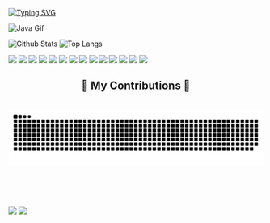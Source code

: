 [![Typing SVG](https://readme-typing-svg.demolab.com?font=Noto+Sans+Japanese&weight=900&size=35&pause=1000&color=8FF700&width=600&height=76&lines=Hi👋%2C+I'm+Pranshu...;I'm+currently+working+on+☆+★+✮+★+☆)](https://git.io/typing-svg)

![Java Gif](https://user-images.githubusercontent.com/45304978/197178414-391a5285-2ea4-46ed-b6d9-58dfd9789fd1.gif)

![Github Stats](https://github-readme-stats.vercel.app/api?username=pranshuag9&show_icons=true&theme=radical&hide_border=false&locale=en&count_private=true) ![Top Langs](https://github-readme-stats.vercel.app/api/top-langs/?username=pranshuag9&layout=compact&hide=jupyter%20notebook&theme=radical&show_icons=true&langs_count=10)

<div>
 <img height=50 src="https://cdn.jsdelivr.net/gh/devicons/devicon/icons/python/python-original.svg"/>
 <img height=50 src="https://cdn.jsdelivr.net/gh/devicons/devicon/icons/java/java-original.svg"/>
 <img height=50 src="https://cdn.jsdelivr.net/gh/devicons/devicon/icons/html5/html5-original.svg"/>
 <img height=50 src="https://cdn.jsdelivr.net/gh/devicons/devicon/icons/css3/css3-original.svg"/>
 <img height=50 src="https://cdn.jsdelivr.net/gh/devicons/devicon@latest/icons/javascript/javascript-original.svg"/>
 <img height=50 src="https://cdn.jsdelivr.net/gh/devicons/devicon/icons/git/git-plain.svg"/>
 <img height=50 src="https://cdn.jsdelivr.net/gh/devicons/devicon@latest/icons/github/github-original.svg"/>
 <img height=50 src="https://cdn.jsdelivr.net/gh/devicons/devicon@latest/icons/mysql/mysql-original.svg" />
 <img height=50 src="https://cdn.jsdelivr.net/gh/devicons/devicon@latest/icons/postgresql/postgresql-original-wordmark.svg" />
 <img height=50 src="https://cdn.jsdelivr.net/gh/devicons/devicon@latest/icons/postman/postman-original.svg" />
 <img height=50 src="https://cdn.jsdelivr.net/gh/devicons/devicon@latest/icons/linux/linux-original.svg" />
 <img height=50 src="https://cdn.jsdelivr.net/gh/devicons/devicon@latest/icons/googlecloud/googlecloud-original.svg" />
 <img height=50 src="https://cdn.jsdelivr.net/gh/devicons/devicon@latest/icons/amazonwebservices/amazonwebservices-plain-wordmark.svg" />
 <img height=50 src="https://cdn.jsdelivr.net/gh/devicons/devicon@latest/icons/latex/latex-original.svg" />
</div>

<div align="center">
  <h2>🐍 My Contributions 🐍</h2>
  <br>
  <img alt="snake eating my contributions" src="https://raw.githubusercontent.com/pranshuag9/pranshuag9/output/github-contribution-grid-snake-dark.svg" />
  
  <br/><br/><br/>
</div>
<!--![github-contribution-grid-snake](https://github.com/pranshuag9/pranshuag9/github-contribution-grid-snake.svg)-->

[![](https://img.shields.io/badge/linkedin-%230077B5.svg?style=for-the-badge&logo=linkedin)](https://www.linkedin.com/in/aggarwalpranshu/)
![](https://komarev.com/ghpvc/?username=pranshuag9&color=red)

<!--
**pranshuag9/pranshuag9** is a ✨ _special_ ✨ repository because its `README.md` (this file) appears on your GitHub profile.

Here are some ideas to get you started:
### Hi there 👋
- 🔭 I’m currently working on ...
- 🌱 I’m currently learning ...
- 👯 I’m looking to collaborate on ...
- 🤔 I’m looking for help with ...
- 💬 Ask me about ...
- 📫 How to reach me: ...
- 😄 Pronouns: ...
- ⚡ Fun fact: ...
![Wakatime stats](https://github-readme-stats.vercel.app/api/wakatime?username=username)
-->
<!-- ![Counter](https://komarev.com/ghpvc/?username=pranshuag9&style=flat-square&label=Profile%20Views) | [![wakatime](https://wakatime.com/badge/user/57427554-dd67-4588-bde7-03eb4fae2659.svg)](https://wakatime.com/@57427554-dd67-4588-bde7-03eb4fae2659)
------------
<h1>GitHub streak stats</h1>

<p align="center">
 <img align="center" src="https://github-readme-streak-stats.herokuapp.com/?user=pranshuag9&theme=gruvbox_duo" alt="https://github.com/pranshuag9" />
</p>

<center>

. | .
--|--
![Github Stats](https://github-readme-stats.vercel.app/api?username=pranshuag9&show_icons=true&theme=aura&hide_border=false&locale=en&count_private=true) | ![Top Langs](https://github-readme-stats.vercel.app/api/top-langs/?username=pranshuag9&layout=compact&hide=jupyter%20notebook) 
| ![Wakatime stats](https://github-readme-stats.vercel.app/api/wakatime?username=pranshu) | ![Github Stats](https://github-readme-stats.vercel.app/api?username=pranshuag9&show_icons=true&theme=maroongold&hide_border=false&locale=en&count_private=true)
</center>


![giphy-j](https://user-images.githubusercontent.com/45304978/213820509-d12c9d6a-7073-49d6-a26c-3f2f9e9afa8b.gif) <div>Thanks a million! For making me one of the best **Dev | Designer** in the World!!</div>
------------
-->

<!---
pranshuag9/pranshuag9 is a ✨ special ✨ repository because its `README.md` (this file) appears on your GitHub profile.
You can click the Preview link to take a look at your changes.
--->
